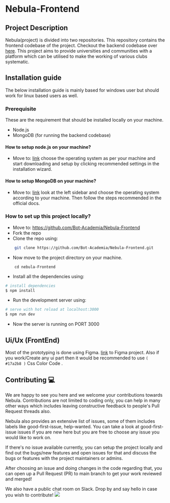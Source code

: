 # Nebula-Frontend

## Project Description
Nebula(project) is divided into two repositories. This repository contains the frontend codebase of the project. Checkout the backend codebase over [here](https://github.com/Bot-Academia/Nebula-Backend). This project aims to provide universities and communities with a platform which can be utilised to make the working of various clubs systematic. 

## Installation guide
The below installation guide is mainly based for windows user but should work for linux based users as well.

### Prerequisite
These are the requirement that should be installed locally on your machine.

- Node.js
- MongoDB (for running the backend codebase)

#### How to setup node.js on your machine?

- Move to: [link](https://nodejs.org/en/download/) choose the operating system as per your machine and start downloading and setup by clicking recommended settings in the installation wizard.

#### How to setup MongoDB on your machine?

- Move to: [link](https://docs.mongodb.com/manual/administration/install-community/) look at the left sidebar and choose the operating system according to your machine. Then follow the steps recommended in the official docs.

### How to set up this project locally?

- Move to: https://github.com/Bot-Academia/Nebula-Frontend
- Fork the repo 
- Clone the repo using: 
```sh
    git clone https://github.com/Bot-Academia/Nebula-Frontend.git
```
- Now move to the project directory on your machine.
```
    cd nebula-Frontend
```
- Install all the dependencies using:
```sh
# install dependencies
$ npm install
```
- Run the development server using:
```sh
# serve with hot reload at localhost:3000
$ npm run dev
```
- Now the server is running on PORT 3000

## Ui/Ux (FrontEnd)
Most of the prototyping is done using Figma. [link](https://www.figma.com/file/9wqVqlpdi9nx7Ef2u6Kbu5/Untitled?node-id=1%3A2) to Figma project.
Also if you work/Create any ui part then it would be recommended to use ``` ( #17a2b8 ) ``` Css Color Code .

## Contributing 💻
We are happy to see you here and we welcome your contributions towards Nebula.
Contributions are not limited to coding only, you can help in many other ways which includes leaving constructive feedback to people's Pull Request threads also.

Nebula also provides an extensive list of issues, some of them includes labels like good-first-issue, help-wanted. You can take a look at good-first-issue issues if you are new here but you are free to choose any issue you would like to work on.

If there's no issue available currently, you can setup the project locally and find out the bugs/new features and open issues for that and discuss the bugs or features with the project maintainers or admins.

After choosing an issue and doing changes in the code regarding that, you can open up a Pull Request (PR) to main branch to get your work reviewed and merged!<br />

We also have a public chat room on Slack. Drop by and say hello in case you wish to contribute!
[![](https://img.shields.io/badge/chat-on_slack-purple.svg?style=for-the-badge&logo=slack)](https://join.slack.com/t/nebulaplatform/shared_invite/zt-jixsfnrq-SdncWSwsWKq9puEXcJgHyQ)


